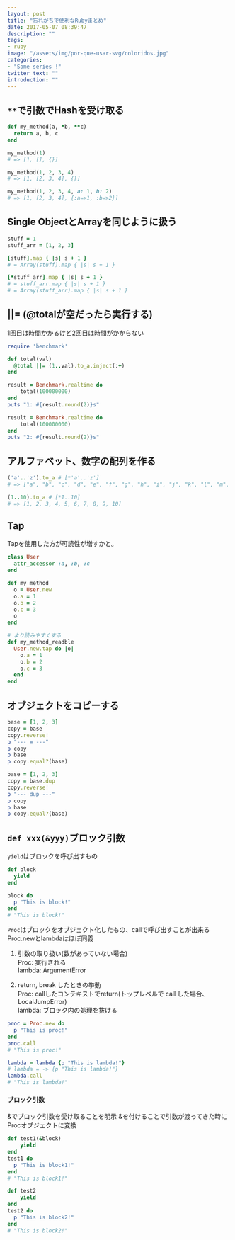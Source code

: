 ```yaml
---
layout: post
title: "忘れがちで便利なRubyまとめ"
date: 2017-05-07 08:39:47
description: ""
tags:
- ruby
image: "/assets/img/por-que-usar-svg/coloridos.jpg"
categories:
- "Some series !"
twitter_text: ""
introduction: ""
---
```


## `**`で引数でHashを受け取る

```rb
def my_method(a, *b, **c)
  return a, b, c
end

my_method(1)
# => [1, [], {}]

my_method(1, 2, 3, 4)
# => [1, [2, 3, 4], {}]

my_method(1, 2, 3, 4, a: 1, b: 2)
# => [1, [2, 3, 4], {:a=>1, :b=>2}]
```

## Single ObjectとArrayを同じように扱う

```rb
stuff = 1
stuff_arr = [1, 2, 3]

[stuff].map { |s| s + 1 }    
# = Array(stuff).map { |s| s + 1 }

[*stuff_arr].map { |s| s + 1 }    
# = stuff_arr.map { |s| s + 1 }    
# = Array(stuff_arr).map { |s| s + 1 }
```

## ||= (@totalが空だったら実行する)
1回目は時間かかるけど2回目は時間がかからない

```rb
require 'benchmark'

def total(val)
  @total ||= (1..val).to_a.inject(:+)
end

result = Benchmark.realtime do
    total(100000000)
end
puts "1: #{result.round(2)}s"

result = Benchmark.realtime do
    total(100000000)
end
puts "2: #{result.round(2)}s"
```

## アルファベット、数字の配列を作る

```rb
('a'..'z').to_a # [*'a'..'z']
# => ["a", "b", "c", "d", "e", "f", "g", "h", "i", "j", "k", "l", "m", "n", "o", "p", "q", "r", "s", "t", "u", "v", "w", "x", "y", "z"]

(1..10).to_a # [*1..10]
# => [1, 2, 3, 4, 5, 6, 7, 8, 9, 10]
```

## Tap
Tapを使用した方が可読性が増すかと。

```rb
class User
  attr_accessor :a, :b, :c
end

def my_method
  o = User.new
  o.a = 1
  o.b = 2
  o.c = 3
  o
end

# より読みやすくする
def my_method_readble
  User.new.tap do |o|
    o.a = 1
    o.b = 2
    o.c = 3
  end
end
```

## オブジェクトをコピーする

```ruby
base = [1, 2, 3]
copy = base
copy.reverse!
p "--- = ---"
p copy
p base
p copy.equal?(base)

base = [1, 2, 3]
copy = base.dup
copy.reverse!
p "--- dup ---"
p copy
p base
p copy.equal?(base)
```

## `def xxx(&yyy)`ブロック引数
`yield`はブロックを呼び出すもの

```ruby
def block
  yield
end

block do
  p "This is block!"
end
# "This is block!"
```
`Proc`はブロックをオブジェクト化したもの、callで呼び出すことが出来る  
Proc.newとlambdaはほぼ同義

1. 引数の取り扱い(数があっていない場合)  
Proc: 実行される  
lambda: ArgumentError

2. return, break したときの挙動  
Proc: callしたコンテキストでreturn(トップレベルで call した場合、LocalJumpError)  
lambda: ブロック内の処理を抜ける

```ruby
proc = Proc.new do
  p "This is proc!"
end
proc.call
# "This is proc!"

lambda = lambda {p "This is lambda!"}
# lambda = -> {p "This is lambda!"}
lambda.call
# "This is lambda!"
```
#### ブロック引数
&でブロック引数を受け取ることを明示
&を付けることで引数が渡ってきた時にProcオブジェクトに変換

```ruby
def test1(&block)
    yield
end
test1 do
  p "This is block1!"
end
# "This is block1!"

def test2
    yield
end
test2 do
  p "This is block2!"
end
# "This is block2!"
```